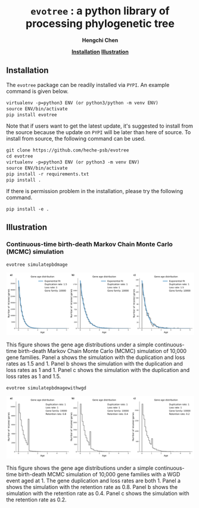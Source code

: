 <div align="center">

# `evotree` : a python library of processing phylogenetic tree
**Hengchi Chen**

[**Installation**](#installation)
[**Illustration**](#illustration)
</div>

## Installation
The `evotree` package can be readily installed via `PYPI`. An example command is given below.

```
virtualenv -p=python3 ENV (or python3/python -m venv ENV)
source ENV/bin/activate
pip install evotree
```

Note that if users want to get the latest update, it's suggested to install from the source because the update on `PYPI` will be later than here of source. To install from source, the following command can be used.

```
git clone https://github.com/heche-psb/evotree
cd evotree
virtualenv -p=python3 ENV (or python3 -m venv ENV)
source ENV/bin/activate
pip install -r requirements.txt
pip install .
```

If there is permission problem in the installation, please try the following command.

```
pip install -e .
```
## Illustration

### Continuous-time birth-death Markov Chain Monte Carlo (MCMC) simulation

```
evotree simulatepbdmage
```

![](data/Gene_Age_Distribution_3_ratios.svg)

This figure shows the gene age distributions under a simple continuous-time birth-death Markov Chain Monte Carlo (MCMC) simulation of 10,000 gene families. Panel a shows the simulation with the duplication and loss rates as 1.5 and 1. Panel b shows the simulation with the duplication and loss rates as 1 and 1. Panel c shows the simulation with the duplication and loss rates as 1 and 1.5.

```
evotree simulatepbdmagewithwgd
```                                                                                                                                                
![](data/Gene_Age_Distribution_3_retentionrates_withWGD.svg)

This figure shows the gene age distributions under a simple continuous-time birth-death MCMC simulation of 10,000 gene families with a WGD event aged at 1. The gene duplication and loss rates are both 1. Panel a shows the simulation with the retention rate as 0.8. Panel b shows the simulation with the retention rate as 0.4. Panel c shows the simulation with the retention rate as 0.2.
